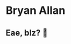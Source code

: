 # Bryan Allan

## Eae, blz? 👋

<!--
**bryanallan/bryanallan** is a ✨ _special_ ✨ repository because its `README.md` (this file) appears on your GitHub profile.

Sou Bacharel em Ciência da Computação, e minhas experiências profissionais me levaram ao caminho de Web Developer.
Gosto de usar a programação para estruturar e resolver problemas, sempre em busca de melhorar e aprender mais sobre a área.

- 🔭 Estou em busca de uma vaga no mercado
- 👯 Atualmente estou estudando PHP e NodeJS, e buscando colaborar em projetos com essas tecnologias para aprender cada vez mais
- 🤔 Posso te ajudar com tecnologias mais baixo nível: C, C++, assim como PHP e Javascript
- 💬 Sobre mim: Curto muito a indústria dos games, e estou aberto a oportunidades para estudar e colaborar com essa vertente, pois a maior motivação para isso é o meu gosto por jogar, desde clássicos dos emuladores até RPG's Triple-A.
- :email: Entre em contato comigo: [![Gmail Badge](https://img.shields.io/badge/Gmail-bryanallan.h%40gmail.com-white)](mailto:bryanallan.h@gmail.com) | [![LinkedIn Badge](https://img.shields.io/badge/LinkedIn-https%3A%2F%2Fwww.linkedin.com%2Fin%2Fbryan--allan%2F-white)](https://www.linkedin.com/in/bryan-allan/)
